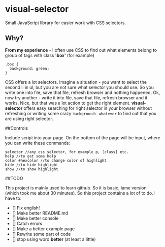 # visual-selector

Small JavaScript library for easier work with CSS selectors.

## Why?

**From my experience** - I often use CSS to find out
what elements belong to group of tags with class **'box'** (for example)
```
.box {
  background: green;
}
```
CSS offers a lot selectors. Imagine a situation - you want to select the second
li in ul, but you are not sure what selector you should use. So you write one into file,
save that file, refresh browser and nothing happened. Ok, now try another -
write it into file, save that file, refresh browser and it works. Nice, but that was a lot action
to get the right element. **visual-selector** offers easy searching for right selector in your
browser without refreshing or writing some crazy `background: whatever` to find out that you are using
right selector.

##Controls

Include script into your page. On the bottom of the page will be input, where you can write
these commands:

```
selector //any css selector, for example p, [class] etc.
help //to get some help
color #hexcolor //to change color of highlight
hide //to hide highlight
show //to show highlight
```

##TODO

This project is mainly used to learn github. So it is basic, lame
version (which took me about 30 minutes). So this project contains a lot of to do. I have to:

- [] Fix english!
- [] Make better README.md
- [] Make better console
- [] Catch errors
- [] Make a better example page
- [] Rewrite some part of code
- [] stop using word **better** (at least a little)
